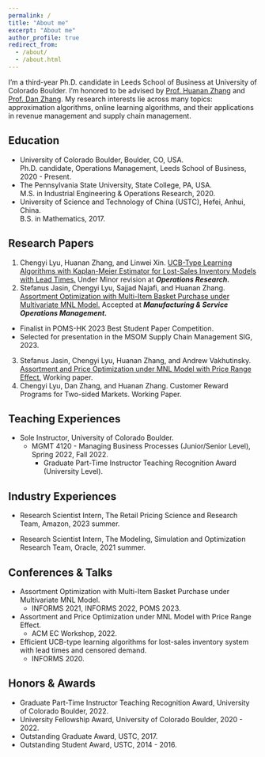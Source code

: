 ```yaml
---
permalink: /
title: "About me"
excerpt: "About me"
author_profile: true
redirect_from:
  - /about/
  - /about.html
---
```


I’m a third-year Ph.D. candidate in Leeds School of Business at University of Colorado Boulder. I’m honored to be advised by [Prof. Huanan Zhang](http://huananzhang.mystrikingly.com/) and [Prof. Dan Zhang](http://www.danzhang.com/). My research interests lie across many topics: approximation algorithms, online learning algorithms, and their applications in revenue management and supply chain management.

Education
------
* University of Colorado Boulder, Boulder, CO, USA.  
Ph.D. candidate, Operations Management, Leeds School of Business, 2020 - Present.
* The Pennsylvania State University, State College, PA, USA.  
M.S. in Industrial Engineering & Operations Research, 2020.
* University of Science and Technology of China (USTC), Hefei, Anhui, China.  
B.S. in Mathematics, 2017.

Research Papers
------
1. Chengyi Lyu, Huanan Zhang, and Linwei Xin. [UCB-Type Learning Algorithms with Kaplan-Meier Estimator for Lost-Sales Inventory Models with Lead Times.](https://papers.ssrn.com/sol3/papers.cfm?abstract_id=3944354) Under Minor revision at ***Operations Research.***
2. Stefanus Jasin, Chengyi Lyu, Sajjad Najafi, and Huanan Zhang. [Assortment Optimization with Multi-Item Basket Purchase under Multivariate MNL Model.](https://pubsonline.informs.org/doi/10.1287/msom.2021.0526) Accepted at ***Manufacturing & Service Operations Management.***
* Finalist in POMS-HK 2023 Best Student Paper Competition.
* Selected for presentation in the MSOM Supply Chain Management SIG, 2023.
3. Stefanus Jasin,  Chengyi Lyu, Huanan Zhang, and Andrew Vakhutinsky. [Assortment and Price Optimization under MNL Model with Price Range Effect.](https://papers.ssrn.com/sol3/papers.cfm?abstract_id=4433708) Working paper.
4. Chengyi Lyu, Dan Zhang, and Huanan Zhang. Customer Reward Programs for Two-sided Markets. Working Paper.





Teaching Experiences
------
* Sole Instructor, University of Colorado Boulder.
    * MGMT 4120 - Managing Business Processes (Junior/Senior Level), Spring 2022, Fall 2022.
        * Graduate Part-Time Instructor Teaching Recognition Award (University Level).
        <!-- *"These awards recognize excellent graduate student teachers for their hard work, creativity, and continued excellence in teaching."* -->

Industry Experiences
------
* Research Scientist Intern, The Retail Pricing Science and Research Team, Amazon, 2023 summer.  

* Research Scientist Intern, The Modeling, Simulation and Optimization Research Team, Oracle, 2021 summer.  

Conferences & Talks
------
* Assortment Optimization with Multi-Item Basket Purchase under Multivariate MNL Model.
    <!-- * POMS 2023,  -->
    * INFORMS 2021, INFORMS 2022, POMS 2023.
* Assortment and Price Optimization under MNL Model with Price Range Effect.
  * ACM EC Workshop, 2022.
* Efficient UCB-type learning algorithms for lost-sales inventory system with lead times and censored demand.
    * INFORMS 2020.

Honors & Awards
------
* Graduate Part-Time Instructor Teaching Recognition Award, University of Colorado Boulder, 2022.
* University Fellowship Award, University of Colorado Boulder, 2020 - 2022.
* Outstanding Graduate Award, USTC, 2017.
* Outstanding Student Award, USTC, 2014 - 2016.
